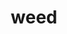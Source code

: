 ---
category: 4-letters
denotation: null
name: weed
reference_link: https://www.etymonline.com/word/weed
root_language: null
root_name: null
title: weed
type: free
word_sums:
- respelling: weed
  sum: 'Weed + '
---